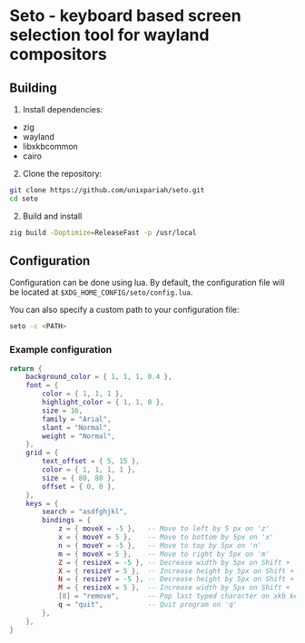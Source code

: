 # Seto - keyboard based screen selection tool for wayland compositors

## Building

1. Install dependencies:

- zig
- wayland
- libxkbcommon
- cairo

2. Clone the repository:

```bash
git clone https://github.com/unixpariah/seto.git
cd seto
```

2. Build and install

```bash
zig build -Doptimize=ReleaseFast -p /usr/local
```

## Configuration

Configuration can be done using lua. By default, the configuration file will be located at
`$XDG_HOME_CONFIG/seto/config.lua`.

You can also specify a custom path to your configuration file:

```bash
seto -c <PATH>
```

### Example configuration

```lua
return {
	background_color = { 1, 1, 1, 0.4 },
	font = {
		color = { 1, 1, 1 },
		highlight_color = { 1, 1, 0 },
		size = 16,
		family = "Arial",
		slant = "Normal",
		weight = "Normal",
	},
	grid = {
        text_offset = { 5, 15 },
		color = { 1, 1, 1, 1 },
		size = { 80, 80 },
		offset = { 0, 0 },
	},
	keys = {
		search = "asdfghjkl",
		bindings = {
			z = { moveX = -5 },   -- Move to left by 5 px on 'z'
			x = { moveY = 5 },    -- Move to bottom by 5px on 'x'
			n = { moveY = -5 },   -- Move to top by 5px on 'n'
			m = { moveX = 5 },    -- Move to right by 5px on 'm'
			Z = { resizeX = -5 }, -- Decrease width by 5px on Shift + 'z'
			X = { resizeY = 5 },  -- Increase height by 5px on Shift + 'x'
			N = { resizeY = -5 }, -- Decrease height by 5px on Shift + 'n'
			M = { resizeX = 5 },  -- Increase width by 5px on Shift + 'm'
			[8] = "remove",       -- Pop last typed character on xkb keycode 8 (Backspace)
			q = "quit",           -- Quit program on 'q'
		},
	},
}
```
